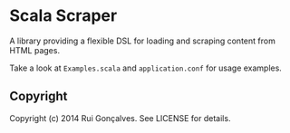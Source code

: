 # Scala Scraper

A library providing a flexible DSL for loading and scraping content from HTML pages.

Take a look at `Examples.scala` and `application.conf` for usage examples.

## Copyright

Copyright (c) 2014 Rui Gonçalves. See LICENSE for details.
